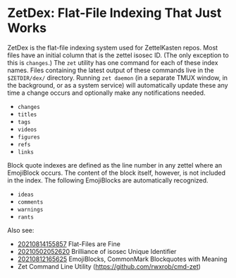 # ZetDex: Flat-File Indexing That Just Works

ZetDex is the flat-file indexing system used for ZettelKasten repos.
Most files have an initial column that is the zettel isosec ID. (The
only exception to this is `changes`.) The `zet` utility has one command
for each of these index names. Files containing the latest output of
these commands live in the `$ZETDIR/dex/` directory. Running `zet
daemon` (in a separate TMUX window, in the background, or as a system
service) will automatically update these any time a change occurs and
optionally make any notifications needed.

* `changes`
* `titles`
* `tags`
* `videos`
* `figures`
* `refs`
* `links`

Block quote indexes are defined as the line number in any zettel where
an EmojiBlock occurs. The content of the block itself, however, is not
included in the index. The following EmojiBlocks are automatically
recognized.

* `ideas`
* `comments`
* `warnings`
* `rants`

Also see:

* [20210814155857](/20210814155857/) Flat-Files are Fine
* [20210502052620](/20210502052620/) Brilliance of isosec Unique Identifier
* [20210812165625](/20210812165625/) EmojiBlocks, CommonMark Blockquotes with Meaning
* Zet Command Line Utility (<https://github.com/rwxrob/cmd-zet>)

